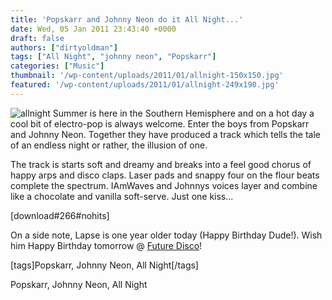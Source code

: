 ```yaml
---
title: 'Popskarr and Johnny Neon do it All Night...'
date: Wed, 05 Jan 2011 23:43:40 +0000
draft: false
authors: ["dirtyoldman"]
tags: ["All Night", "johnny neon", "Popskarr"]
categories: ["Music"]
thumbnail: '/wp-content/uploads/2011/01/allnight-150x150.jpg'
featured: '/wp-content/uploads/2011/01/allnight-249x190.jpg'
---
```


![](/wp-content/uploads/2011/01/allnight.jpg "allnight") Summer is here in the Southern Hemisphere and on a hot day a cool bit of electro-pop is always welcome. Enter the boys from Popskarr and Johnny Neon. Together they have produced a track which tells the tale of an endless night or rather, the illusion of one.

The track is starts soft and dreamy and breaks into a feel good chorus of happy arps and disco claps. Laser pads and snappy four on the flour beats complete the spectrum. IAmWaves and Johnnys voices layer and combine like a chocolate and vanilla soft-serve. Just one kiss...

\[download#266#nohits\]

On a side note, Lapse is one year older today (Happy Birthday Dude!). Wish him Happy Birthday tomorrow @ [Future Disco](/event/future-disco/)!

\[tags\]Popskarr, Johnny Neon, All Night\[/tags\]

Popskarr, Johnny Neon, All Night
